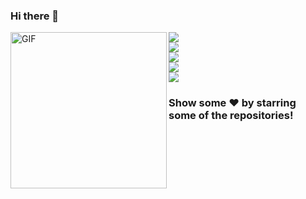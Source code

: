 ### Hi there 👋

<!--[![prineth's GitHub stats](https://github-readme-stats.vercel.app/api?username=prineth)](https://github.com/prineth/github-readme-stats) -->
<img align="left" alt="GIF" width="250px" src="https://media.giphy.com/media/WTjXuYA2y4o3UZly3W/giphy.gif" />

<!--
**prineth/Prineth** is a ✨ _special_ ✨ repository because its `README.md` (this file) appears on your GitHub profile.

Here are some ideas to get you started:

- 🔭 I’m currently working on ...
- 🌱 I’m currently learning 
- 👯 I’m looking to collaborate on ...
- 🤔 I’m looking for help with ...
- 💬 Ask me about ...
- 📫 How to reach me: ...
- 😄 Pronouns: ...
- ⚡ Fun fact: ...
-->

<!--
Here are some ideas to get you started:  -->
<a href="https://www.linkedin.com/in/dasanjith-gunaratne-7169731b2/">
  <img src="https://img.shields.io/badge/-Dasanjith Gunaratne-blue?style=flat-square&logo=Linkedin&logoColor=white&link=https://www.linkedin.com/in/prineth_fernando-630155147/" />
</a>

<br>

<a href="mailto:kdgunaratne99@gmail.com">
  <img src="https://img.shields.io/badge/-dasanjith78@gamil.com-c14438?style=flat-square&logo=Gmail&logoColor=white&link=mailto:prinethfernandox@gmail.com" />
</a>

<br>

<a href="https://dev.to/dasanjith78">
  <img src="https://img.shields.io/badge/DEV.to-dasanjith78-black" />
</a>

<br>

<!--a href="https://dev.to/prineth">
  <img src="https://d2fltix0v2e0sb.cloudfront.net/dev-badge.svg" alt="Prineth Fernando's DEV Profile" height="30" width="30">
</a-->


<a href="https://github.com/dasanjith78">
  <img src="https://img.shields.io/github/followers/dasanjith78?label=Follow&style=social" />
</a>

<br>


 <a href="https://github.com/prineth/github-profile-views-counter">
    <img
      align="center"
      src="https://komarev.com/ghpvc/?username=prineth&color=blueviolet&label=PROFILE+VIEWS" />
  </a><br>


### Show some ❤️ by starring some of the repositories!


